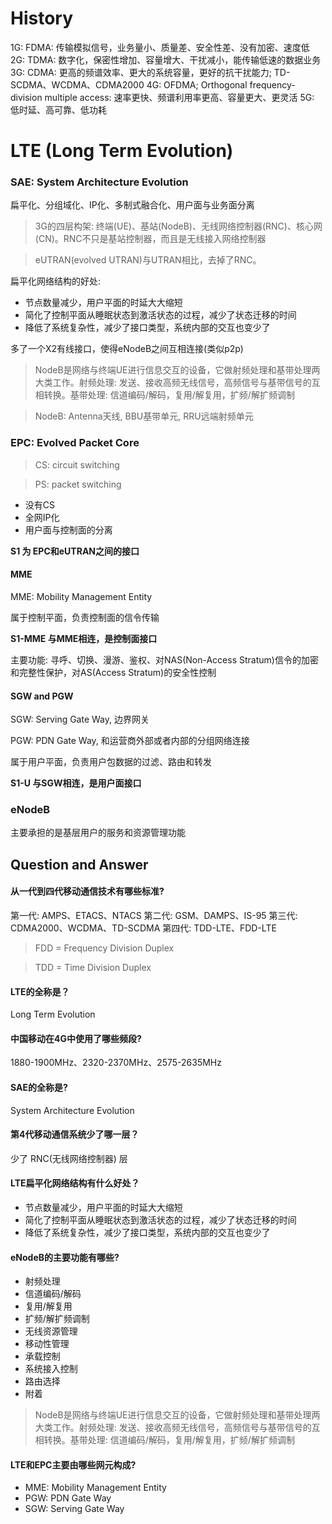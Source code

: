 # History
1G: FDMA: 传输模拟信号，业务量小、质量差、安全性差、没有加密、速度低
2G: TDMA: 数字化，保密性增加、容量增大、干扰减小，能传输低速的数据业务
3G: CDMA: 更高的频谱效率、更大的系统容量，更好的抗干扰能力; TD-SCDMA、WCDMA、CDMA2000
4G: OFDMA; Orthogonal frequency-division multiple access: 速率更快、频谱利用率更高、容量更大、更灵活
5G: 低时延、高可靠、低功耗

# LTE (Long Term Evolution)

### SAE: System Architecture Evolution
扁平化、分组域化、IP化、多制式融合化、用户面与业务面分离

> 3G的四层构架: 终端(UE)、基站(NodeB)、无线网络控制器(RNC)、核心网(CN)。RNC不只是基站控制器，而且是无线接入网络控制器

> eUTRAN(evolved UTRAN)与UTRAN相比，去掉了RNC。

扁平化网络结构的好处:

* 节点数量减少，用户平面的时延大大缩短
* 简化了控制平面从睡眠状态到激活状态的过程，减少了状态迁移的时间
* 降低了系统复杂性，减少了接口类型，系统内部的交互也变少了

多了一个X2有线接口，使得eNodeB之间互相连接(类似p2p)

> NodeB是网络与终端UE进行信息交互的设备，它做射频处理和基带处理两大类工作。射频处理: 发送、接收高频无线信号，高频信号与基带信号的互相转换。基带处理: 信道编码/解码，复用/解复用，扩频/解扩频调制

> NodeB: Antenna天线, BBU基带单元, RRU远端射频单元

### EPC: Evolved Packet Core
> CS: circuit switching

> PS: packet switching

* 没有CS
* 全网IP化
* 用户面与控制面的分离

**S1 为 EPC和eUTRAN之间的接口**

#### MME
MME: Mobility Management Entity

属于控制平面，负责控制面的信令传输

**S1-MME 与MME相连，是控制面接口**

主要功能: 寻呼、切换、漫游、鉴权、对NAS(Non-Access Stratum)信令的加密和完整性保护，对AS(Access Stratum)的安全性控制

#### SGW and PGW
SGW: Serving Gate Way, 边界网关

PGW: PDN Gate Way, 和运营商外部或者内部的分组网络连接

属于用户平面，负责用户包数据的过滤、路由和转发

**S1-U 与SGW相连，是用户面接口**

### eNodeB
主要承担的是基层用户的服务和资源管理功能

## Question and Answer

#### 从一代到四代移动通信技术有哪些标准?
第一代: AMPS、ETACS、NTACS
第二代: GSM、DAMPS、IS-95
第三代: CDMA2000、WCDMA、TD-SCDMA
第四代: TDD-LTE、FDD-LTE

> FDD = Frequency Division Duplex

> TDD = Time Division Duplex

#### LTE的全称是？
Long Term Evolution

#### 中国移动在4G中使用了哪些频段?
1880-1900MHz、2320-2370MHz、2575-2635MHz

#### SAE的全称是?
System Architecture Evolution

#### 第4代移动通信系统少了哪一层？
少了 RNC(无线网络控制器) 层

#### LTE扁平化网络结构有什么好处？
* 节点数量减少，用户平面的时延大大缩短
* 简化了控制平面从睡眠状态到激活状态的过程，减少了状态迁移的时间
* 降低了系统复杂性，减少了接口类型，系统内部的交互也变少了

#### eNodeB的主要功能有哪些?
* 射频处理
* 信道编码/解码
* 复用/解复用
* 扩频/解扩频调制
* 无线资源管理
* 移动性管理
* 承载控制
* 系统接入控制
* 路由选择
* 附着

> NodeB是网络与终端UE进行信息交互的设备，它做射频处理和基带处理两大类工作。射频处理: 发送、接收高频无线信号，高频信号与基带信号的互相转换。基带处理: 信道编码/解码，复用/解复用，扩频/解扩频调制

#### LTE和EPC主要由哪些网元构成?
* MME: Mobility Management Entity
* PGW: PDN Gate Way
* SGW: Serving Gate Way